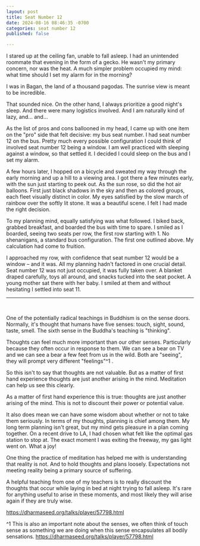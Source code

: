 ```yaml
---
layout: post
title: Seat Number 12
date: 2024-08-16 08:46:35 -0700
categories: seat number 12
published: false

---
```


I stared up at the ceiling fan, unable to fall asleep. I had an unintended roommate that evening in the form of a gecko. He wasn't my primary concern, nor was the heat. A much simpler problem occupied my mind: what time should I set my alarm for in the morning? 

I was in Bagan, the land of a thousand pagodas. The sunrise view is meant to be incredible.

That sounded nice. On the other hand, I always prioritize a good night's sleep. And there were many logistics involved. And I am naturally kind of lazy, and... and...

As the list of pros and cons ballooned in my head, I came up with one item on the "pro" side that felt decisive: my bus seat number. I had seat number 12 on the bus. Pretty much every possible configuration I could think of involved seat number 12 being a window. I am well practiced with sleeping against a window, so that settled it. I decided I could sleep on the bus and I set my alarm.

A few hours later, I hopped on a bicycle and sweated my way through the early morning and up a hill to a viewing area. I got there a few minutes early, with the sun just starting to peek out. As the sun rose, so did the hot air balloons. First just black shadows in the sky and then as colored groups, each fleet visually distinct in color. My eyes satisfied by the slow march of rainbow over the softly lit stone. It was a beautiful scene. I felt I had made the right decision.

To my planning mind, equally satisfying was what followed. I biked back, grabbed breakfast, and boarded the bus with time to spare. I smiled as I boarded, seeing two seats per row, the first row starting with 1. No shenanigans, a standard bus configuration. The first one outlined above. My calculation had come to fruition.

I approached my row, with confidence that seat number 12 would be a window – and it was. All my planning hadn't factored in one crucial detail. Seat number 12 was not just occupied, it was fully taken over. A blanket draped carefully, toys all around, and snacks tucked into the seat pocket. A young mother sat there with her baby. I smiled at them and without hesitating I settled into seat 11.
<br>

---

<br>

One of the potentially radical teachings in Buddhism is on the sense doors. Normally, it's thought that humans have five
senses: touch, sight, sound, taste, smell. The sixth sense in the Buddha's teaching is "thinking".

Thoughts can feel much more important than our other senses. Particularly because they often occur in response to them. We can see a bear on TV and we can see a bear a few feet from us in the wild. Both are "seeing", they will prompt very different "feelings"^1 . 

So this isn't to say that thoughts are not valuable. But as a matter of first hand experience thoughts are just another arising in the mind. Meditation can help us see this clearly. 

As a matter of first hand experience this is true: thoughts are just another arising of the mind. This is not to
discount their power or potential value.

It also does mean we can have some wisdom about whether or not to take them seriously. In terms of my thoughts, planning
is chief among them. My long term planning isn't great, but my mind gets pleasure in a plan coming together. On a
recent drive to LA, I had chosen what felt like the optimal gas station to stop at. The exact moment I was exiting the freeway, my gas light went on. What a joy!

One thing the practice of meditation has helped me with is understanding that reality is not. And to
hold thoughts and plans loosely. Expectations not meeting reality being a primary source of suffering.

A helpful teaching from one of my teachers is to really discount the thoughts that occur while laying in bed at night
trying to fall asleep. It's rare for anything useful to arise in these moments, and most likely they will arise again if
they are truly wise.

https://dharmaseed.org/talks/player/57798.html


^1 This is also an important note about the senses, we often think of touch sense as something we are doing when this sense encapsulates all bodily sensations.
https://dharmaseed.org/talks/player/57798.html
